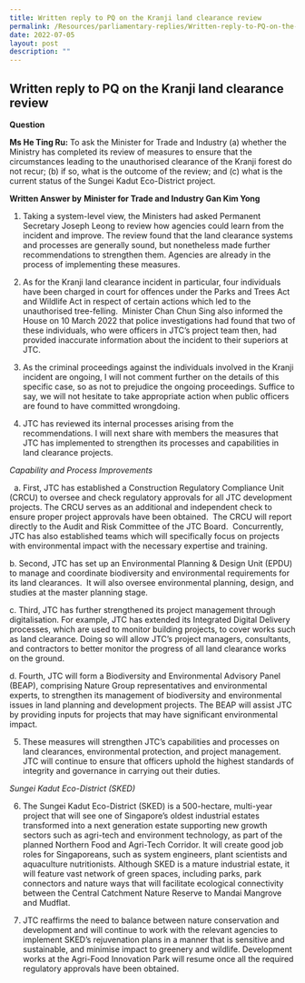 ```yaml
---
title: Written reply to PQ on the Kranji land clearance review
permalink: /Resources/parliamentary-replies/Written-reply-to-PQ-on-the-Kranji-land-clearance-review
date: 2022-07-05
layout: post
description: ""
---
```

## Written reply to PQ on the Kranji land clearance review

**Question**

**Ms He Ting Ru:** To ask the Minister for Trade and Industry (a) whether the Ministry has completed its review of measures to ensure that the circumstances leading to the unauthorised clearance of the Kranji forest do not recur; (b) if so, what is the outcome of the review; and (c) what is the current status of the Sungei Kadut Eco-District project.

**Written Answer by** **Minister for Trade and Industry Gan Kim Yong**

1. Taking a system-level view, the Ministers had asked Permanent Secretary Joseph Leong to review how agencies could learn from the incident and improve. The review found that the land clearance systems and processes are generally sound, but nonetheless made further recommendations to strengthen them. Agencies are already in the process of implementing these measures.

2. As for the Kranji land clearance incident in particular, four individuals have been charged in court for offences under the Parks and Trees Act and Wildlife Act in respect of certain actions which led to the unauthorised tree-felling.  Minister Chan Chun Sing also informed the House on 10 March 2022 that police investigations had found that two of these individuals, who were officers in JTC’s project team then, had provided inaccurate information about the incident to their superiors at JTC.

3. As the criminal proceedings against the individuals involved in the Kranji incident are ongoing, I will not comment further on the details of this specific case, so as not to prejudice the ongoing proceedings. Suffice to say, we will not hesitate to take appropriate action when public officers are found to have committed wrongdoing.

4. JTC has reviewed its internal processes arising from the recommendations. I will next share with members the measures that JTC has implemented to strengthen its processes and capabilities in land clearance projects.

_Capability and Process Improvements_

  a. First, JTC has established a Construction Regulatory Compliance Unit (CRCU) to oversee and check regulatory approvals for all JTC development projects. The CRCU serves as an additional and independent check to ensure proper project approvals have been obtained.  The CRCU will report directly to the Audit and Risk Committee of the JTC Board.  Concurrently, JTC has also established teams which will specifically focus on projects with environmental impact with the necessary expertise and training.

b. Second, JTC has set up an Environmental Planning & Design Unit (EPDU) to manage and coordinate biodiversity and environmental requirements for its land clearances.  It will also oversee environmental planning, design, and studies at the master planning stage.

c. Third, JTC has further strengthened its project management through digitalisation. For example, JTC has extended its Integrated Digital Delivery processes, which are used to monitor building projects, to cover works such as land clearance. Doing so will allow JTC’s project managers, consultants, and contractors to better monitor the progress of all land clearance works on the ground.

d. Fourth, JTC will form a Biodiversity and Environmental Advisory Panel (BEAP), comprising Nature Group representatives and environmental experts, to strengthen its management of biodiversity and environmental issues in land planning and development projects. The BEAP will assist JTC by providing inputs for projects that may have significant environmental impact.

5. These measures will strengthen JTC’s capabilities and processes on land clearances, environmental protection, and project management.  JTC will continue to ensure that officers uphold the highest standards of integrity and governance in carrying out their duties.

_Sungei Kadut Eco-District (SKED)_

6. The Sungei Kadut Eco-District (SKED) is a 500-hectare, multi-year project that will see one of Singapore’s oldest industrial estates transformed into a next generation estate supporting new growth sectors such as agri-tech and environment technology, as part of the planned Northern Food and Agri-Tech Corridor. It will create good job roles for Singaporeans, such as system engineers, plant scientists and aquaculture nutritionists. Although SKED is a mature industrial estate, it will feature vast network of green spaces, including parks, park connectors and nature ways that will facilitate ecological connectivity between the Central Catchment Nature Reserve to Mandai Mangrove and Mudflat.

7. JTC reaffirms the need to balance between nature conservation and development and will continue to work with the relevant agencies to implement SKED’s rejuvenation plans in a manner that is sensitive and sustainable, and minimise impact to greenery and wildlife. Development works at the Agri-Food Innovation Park will resume once all the required regulatory approvals have been obtained.